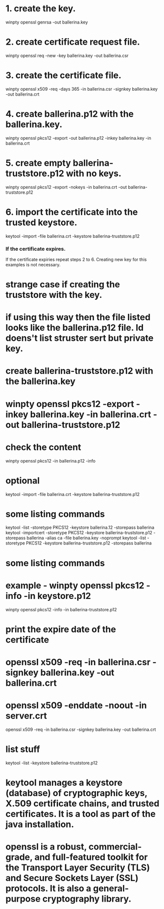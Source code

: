 # 1. create the key.
winpty openssl genrsa -out ballerina.key

# 2. create certificate request file.
winpty openssl req -new -key ballerina.key -out ballerina.csr

# 3. create the certificate file.
winpty openssl x509 -req -days 365 -in ballerina.csr -signkey ballerina.key -out ballerina.crt

# 4. create ballerina.p12 with the ballerina.key.
winpty openssl pkcs12 -export -out ballerina.p12 -inkey ballerina.key -in ballerina.crt

# 5. create empty ballerina-truststore.p12 with no keys.
winpty openssl pkcs12 -export -nokeys -in ballerina.crt -out ballerina-truststore.p12

# 6. import the certificate into the trusted keystore.
keytool -import -file ballerina.crt -keystore ballerina-truststore.p12

### If the certificate expires.
If the certificate expiries repeat steps 2 to 6. Creating new key for this examples is not necessary.

# strange case if creating the truststore with the key.
# if using this way then the file listed looks like the ballerina.p12 file. Id doens't list struster sert but private key.
# create ballerina-truststore.p12 with the ballerina.key
# winpty openssl pkcs12 -export -inkey ballerina.key -in ballerina.crt -out ballerina-truststore.p12

# check the content
winpty openssl pkcs12 -in ballerina.p12 -info
# optional
keytool -import -file ballerina.crt -keystore ballerina-truststore.p12

# some listing commands
keytool -list -storetype PKCS12 -keystore ballerina.12 -storepass ballerina
keytool -importcert -storetype PKCS12 -keystore ballerina-truststore.p12 -storepass ballerina -alias ca -file ballerina.key -noprompt
keytool -list -storetype PKCS12 -keystore ballerina-truststore.p12 -storepass ballerina

# some listing commands
# example - winpty openssl pkcs12 -info -in keystore.p12
winpty openssl pkcs12 -info -in ballerina-truststore.p12

# print the expire date of the certificate
# openssl x509 -req -in ballerina.csr -signkey ballerina.key -out ballerina.crt
# openssl x509 -enddate -noout -in server.crt
openssl x509 -req -in ballerina.csr -signkey ballerina.key -out ballerina.crt

# list stuff
keytool -list -keystore ballerina-truststore.p12

#####
# keytool manages a keystore (database) of cryptographic keys, X.509 certificate chains, and trusted certificates. It is a tool as part of the java installation.
# openssl is a robust, commercial-grade, and full-featured toolkit for the Transport Layer Security (TLS) and Secure Sockets Layer (SSL) protocols. It is also a general-purpose cryptography library.
